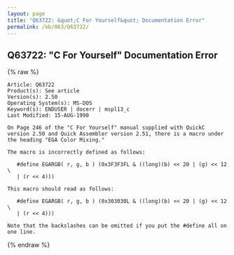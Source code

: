 ```yaml
---
layout: page
title: "Q63722: &quot;C For Yourself&quot; Documentation Error"
permalink: /kb/063/Q63722/
---
```


## Q63722: &quot;C For Yourself&quot; Documentation Error

{% raw %}

	Article: Q63722
	Product(s): See article
	Version(s): 2.50
	Operating System(s): MS-DOS
	Keyword(s): ENDUSER | docerr | mspl13_c
	Last Modified: 15-AUG-1990
	
	On Page 246 of the "C For Yourself" manual supplied with QuickC
	version 2.50 and Quick Assembler version 2.51, there is a macro under
	the heading "EGA Color Mixing."
	
	The macro is incorrectly defined as follows:
	
	   #define EGARGB( r, g, b ) (0x3F3F3FL & ((long)(b) << 20 | (g) << 12 \
	   | (r << 4)))
	
	This macro should read as follows:
	
	   #define EGARGB( r, g, b ) (0x303030L & ((long)(b) << 20 | (g) << 12 \
	   | (r << 4)))
	
	Note that the backslashes can be omitted if you put the #define all on
	one line.

{% endraw %}
